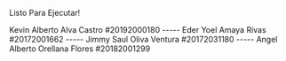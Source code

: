 
Listo Para Ejecutar!

Kevin Alberto Alva Castro #20192000180 -----
Eder Yoel Amaya Rivas #20172001662 -----
Jimmy Saul Oliva Ventura #20172031180 -----
Angel Alberto Orellana Flores #20182001299 

